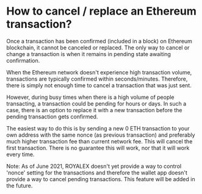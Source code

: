 # How to cancel / replace an Ethereum transaction?

Once a transaction has been confirmed (included in a block) on Ethereum blockchain, it cannot be canceled or replaced. The only way to cancel or change a transaction is when it remains in pending state awaiting confirmation.

When the Ethereum network doesn't experience high transaction volume, transactions are typically confirmed within seconds/minutes. Therefore, there is simply not enough time to cancel a transaction that was just sent.

However, during busy times when there is a high volume of people transacting, a transaction could be pending for hours or days. In such a case, there is an option to replace it with a new transaction before the pending transaction gets confirmed.

The easiest way to do this is by sending a new 0 ETH transaction to your own address with the same nonce (as previous transaction) and preferably much higher transaction fee than current network fee. This will cancel the first transaction. There is no guarantee this will work, nor that it will work every time.

Note: As of June 2021, ROYALEX doesn't yet provide a way to control 'nonce' setting for the transactions and therefore the wallet app doesn't provide a way to cancel pending transactions. This feature will be added in the future.
